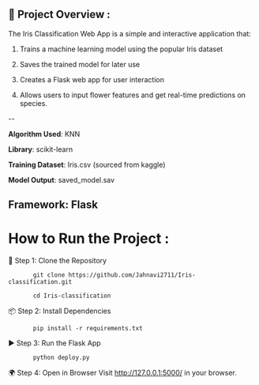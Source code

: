 ## 📌 Project Overview :

The Iris Classification Web App is a simple and interactive application that:

   1. Trains a machine learning model using the popular Iris dataset
   
   2. Saves the trained model for later use
   
   3. Creates a Flask web app for user interaction
   
   4. Allows users to input flower features and get real-time predictions on species.
   
--


**Algorithm Used**:  KNN

**Library**: scikit-learn

**Training Dataset**: Iris.csv (sourced from kaggle)

**Model Output**: saved_model.sav

**Framework**: Flask
--

# How to Run the Project : 

🔧 Step 1: Clone the Repository

           git clone https://github.com/Jahnavi2711/Iris-classification.git
           
           cd Iris-classification
           
📦 Step 2: Install Dependencies

           pip install -r requirements.txt
           
▶️ Step 3: Run the Flask App

           python deploy.py
           
🌍 Step 4: Open in Browser
           Visit http://127.0.0.1:5000/ in your browser.
